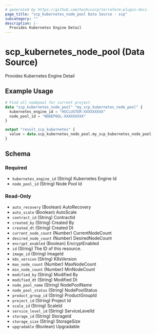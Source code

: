```yaml
---
# generated by https://github.com/hashicorp/terraform-plugin-docs
page_title: "scp_kubernetes_node_pool Data Source - scp"
subcategory: ""
description: |-
  Provides Kubernetes Engine Detail
---
```


# scp_kubernetes_node_pool (Data Source)

Provides Kubernetes Engine Detail

## Example Usage

```terraform
# Find all nodepool for current project
data "scp_kubernetes_node_pool" "my_scp_kubernetes_node_pool" {
  kubernetes_engine_id = "HSCLUSTER-XXXXXXXXX"
  node_pool_id = "NODEPOOL-XXXXXXXXX"
}

output "result_scp_kubernetes" {
  value = data.scp_kubernetes_node_pool.my_scp_kubernetes_node_pool
}
```

<!-- schema generated by tfplugindocs -->
## Schema

### Required

- `kubernetes_engine_id` (String) Kubernetes Engine Id
- `node_pool_id` (String) Node Pool Id

### Read-Only

- `auto_recovery` (Boolean) AutoRecovery
- `auto_scale` (Boolean) AutoScale
- `contract_id` (String) ContractId
- `created_by` (String) Created By
- `created_dt` (String) Created Dt
- `current_node_count` (Number) CurrentNodeCount
- `desired_node_count` (Number) DesiredNodeCount
- `encrypt_enabled` (Boolean) EncryptEnabled
- `id` (String) The ID of this resource.
- `image_id` (String) ImageId
- `k8s_version` (String) K8sVersion
- `max_node_count` (Number) MaxNodeCount
- `min_node_count` (Number) MinNodeCount
- `modified_by` (String) Modified By
- `modified_dt` (String) Modified Dt
- `node_pool_name` (String) NodePoolName
- `node_pool_status` (String) NodePoolStatus
- `product_group_id` (String) ProductGroupId
- `project_id` (String) Project Id
- `scale_id` (String) ScaleId
- `service_level_id` (String) ServiceLevelId
- `storage_id` (String) StorageId
- `storage_size` (String) StorageSize
- `upgradable` (Boolean) Upgradable


